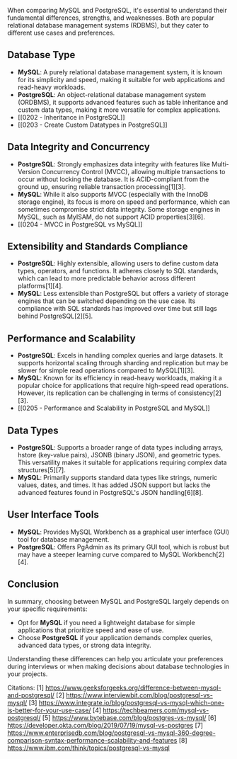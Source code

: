 When comparing MySQL and PostgreSQL, it's essential to understand their fundamental differences, strengths, and weaknesses. Both are popular relational database management systems (RDBMS), but they cater to different use cases and preferences.

## Database Type
- **MySQL**: A purely relational database management system, it is known for its simplicity and speed, making it suitable for web applications and read-heavy workloads.
- **PostgreSQL**: An object-relational database management system (ORDBMS), it supports advanced features such as table inheritance and custom data types, making it more versatile for complex applications. 
- [[0202 - Inheritance in PostgreSQL]]
- [[0203 - Create Custom Datatypes in PostgreSQL]]
## Data Integrity and Concurrency
- **PostgreSQL**: Strongly emphasizes data integrity with features like Multi-Version Concurrency Control (MVCC), allowing multiple transactions to occur without locking the database. It is ACID-compliant from the ground up, ensuring reliable transaction processing[1][3].
- **MySQL**: While it also supports MVCC (especially with the InnoDB storage engine), its focus is more on speed and performance, which can sometimes compromise strict data integrity. Some storage engines in MySQL, such as MyISAM, do not support ACID properties[3][6].
- [[0204 - MVCC in PostgreSQL vs MySQL]]

## Extensibility and Standards Compliance
- **PostgreSQL**: Highly extensible, allowing users to define custom data types, operators, and functions. It adheres closely to SQL standards, which can lead to more predictable behavior across different platforms[1][4].
- **MySQL**: Less extensible than PostgreSQL but offers a variety of storage engines that can be switched depending on the use case. Its compliance with SQL standards has improved over time but still lags behind PostgreSQL[2][5].

## Performance and Scalability
- **PostgreSQL**: Excels in handling complex queries and large datasets. It supports horizontal scaling through sharding and replication but may be slower for simple read operations compared to MySQL[1][3].
- **MySQL**: Known for its efficiency in read-heavy workloads, making it a popular choice for applications that require high-speed read operations. However, its replication can be challenging in terms of consistency[2][3].
- [[0205 - Performance and Scalability in PostgreSQL and MySQL]]

## Data Types
- **PostgreSQL**: Supports a broader range of data types including arrays, hstore (key-value pairs), JSONB (binary JSON), and geometric types. This versatility makes it suitable for applications requiring complex data structures[5][7].
- **MySQL**: Primarily supports standard data types like strings, numeric values, dates, and times. It has added JSON support but lacks the advanced features found in PostgreSQL's JSON handling[6][8].

## User Interface Tools
- **MySQL**: Provides MySQL Workbench as a graphical user interface (GUI) tool for database management.
- **PostgreSQL**: Offers PgAdmin as its primary GUI tool, which is robust but may have a steeper learning curve compared to MySQL Workbench[2][4].

## Conclusion
In summary, choosing between MySQL and PostgreSQL largely depends on your specific requirements:
- Opt for **MySQL** if you need a lightweight database for simple applications that prioritize speed and ease of use.
- Choose **PostgreSQL** if your application demands complex queries, advanced data types, or strong data integrity.

Understanding these differences can help you articulate your preferences during interviews or when making decisions about database technologies in your projects.

Citations:
[1] https://www.geeksforgeeks.org/difference-between-mysql-and-postgresql/
[2] https://www.interviewbit.com/blog/postgresql-vs-mysql/
[3] https://www.integrate.io/blog/postgresql-vs-mysql-which-one-is-better-for-your-use-case/
[4] https://techbeamers.com/mysql-vs-postgresql/
[5] https://www.bytebase.com/blog/postgres-vs-mysql/
[6] https://developer.okta.com/blog/2019/07/19/mysql-vs-postgres
[7] https://www.enterprisedb.com/blog/postgresql-vs-mysql-360-degree-comparison-syntax-performance-scalability-and-features
[8] https://www.ibm.com/think/topics/postgresql-vs-mysql